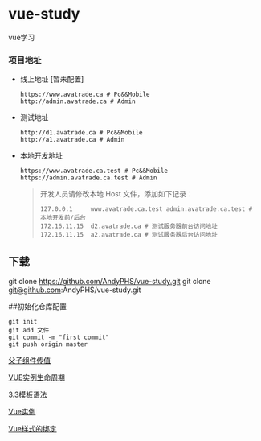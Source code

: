 # vue-study
vue学习
### 项目地址

- 线上地址 [暂未配置]
    ```
    https://www.avatrade.ca # Pc&&Mobile
    http://admin.avatrade.ca # Admin
    ```

- 测试地址
    ```
    http://d1.avatrade.ca # Pc&&Mobile
    http://a1.avatrade.ca # Admin
    ```

- 本地开发地址
    ```
    https://www.avatrade.ca.test # Pc&&Mobile
    https://admin.avatrade.ca.test # Admin
    ```

    > 开发人员请修改本地 Host 文件，添加如下记录：
    > ```
    > 127.0.0.1     www.avatrade.ca.test admin.avatrade.ca.test # 本地开发前/后台
    > 172.16.11.15  d2.avatrade.ca # 测试服务器前台访问地址
    > 172.16.11.15  a2.avatrade.ca # 测试服务器后台访问地址
    > ```


## 下载
git clone https://github.com/AndyPHS/vue-study.git
git clone git@github.com:AndyPHS/vue-study.git

##初始化仓库配置
 ```
git init 
git add 文件
git commit -m "first commit"
git push origin master
 ```

[父子组件传值](/Vue组件之间传值.html)  

[VUE实例生命周期](/Vue实例生命周期函数.html)

[3.3模板语法](/3—3模板语法.html)

[Vue实例](/Vue实例.html)

[Vue样式的绑定](/vue样式的绑定.html)
